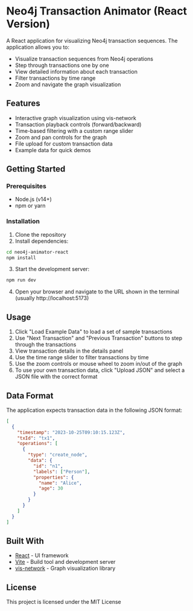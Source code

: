 # Neo4j Transaction Animator (React Version)

A React application for visualizing Neo4j transaction sequences. The application allows you to:

- Visualize transaction sequences from Neo4j operations
- Step through transactions one by one
- View detailed information about each transaction
- Filter transactions by time range
- Zoom and navigate the graph visualization

## Features

- Interactive graph visualization using vis-network
- Transaction playback controls (forward/backward)
- Time-based filtering with a custom range slider
- Zoom and pan controls for the graph
- File upload for custom transaction data
- Example data for quick demos

## Getting Started

### Prerequisites

- Node.js (v14+)
- npm or yarn

### Installation

1. Clone the repository
2. Install dependencies:

```bash
cd neo4j-animator-react
npm install
```

3. Start the development server:

```bash
npm run dev
```

4. Open your browser and navigate to the URL shown in the terminal (usually http://localhost:5173)

## Usage

1. Click "Load Example Data" to load a set of sample transactions
2. Use "Next Transaction" and "Previous Transaction" buttons to step through the transactions
3. View transaction details in the details panel
4. Use the time range slider to filter transactions by time
5. Use the zoom controls or mouse wheel to zoom in/out of the graph
6. To use your own transaction data, click "Upload JSON" and select a JSON file with the correct format

## Data Format

The application expects transaction data in the following JSON format:

```json
[
  {
    "timestamp": "2023-10-25T09:10:15.123Z",
    "txId": "tx1",
    "operations": [
      {
        "type": "create_node",
        "data": {
          "id": "n1",
          "labels": ["Person"],
          "properties": {
            "name": "Alice",
            "age": 30
          }
        }
      }
    ]
  }
]
```

## Built With

- [React](https://reactjs.org/) - UI framework
- [Vite](https://vitejs.dev/) - Build tool and development server
- [vis-network](https://visjs.github.io/vis-network/docs/network/) - Graph visualization library

## License

This project is licensed under the MIT License
